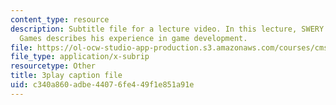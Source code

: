 ```yaml
---
content_type: resource
description: Subtitle file for a lecture video. In this lecture, SWERY from Access
  Games describes his experience in game development.
file: https://ol-ocw-studio-app-production.s3.amazonaws.com/courses/cms-611j-creating-video-games-fall-2014/c340a860adbe44076fe449f1e851a91e_B1zWyyNoRq8.srt
file_type: application/x-subrip
resourcetype: Other
title: 3play caption file
uid: c340a860-adbe-4407-6fe4-49f1e851a91e
---
```


